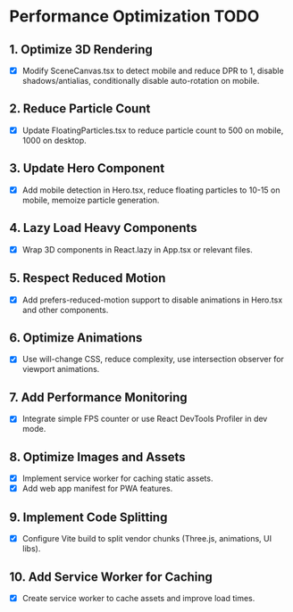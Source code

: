 # Performance Optimization TODO

## 1. Optimize 3D Rendering
- [x] Modify SceneCanvas.tsx to detect mobile and reduce DPR to 1, disable shadows/antialias, conditionally disable auto-rotation on mobile.

## 2. Reduce Particle Count
- [x] Update FloatingParticles.tsx to reduce particle count to 500 on mobile, 1000 on desktop.

## 3. Update Hero Component
- [x] Add mobile detection in Hero.tsx, reduce floating particles to 10-15 on mobile, memoize particle generation.

## 4. Lazy Load Heavy Components
- [x] Wrap 3D components in React.lazy in App.tsx or relevant files.

## 5. Respect Reduced Motion
- [x] Add prefers-reduced-motion support to disable animations in Hero.tsx and other components.

## 6. Optimize Animations
- [x] Use will-change CSS, reduce complexity, use intersection observer for viewport animations.

## 7. Add Performance Monitoring
- [x] Integrate simple FPS counter or use React DevTools Profiler in dev mode.

## 8. Optimize Images and Assets
- [x] Implement service worker for caching static assets.
- [x] Add web app manifest for PWA features.

## 9. Implement Code Splitting
- [x] Configure Vite build to split vendor chunks (Three.js, animations, UI libs).

## 10. Add Service Worker for Caching
- [x] Create service worker to cache assets and improve load times.

